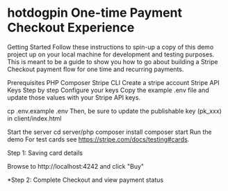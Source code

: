 # hotdogpin One-time Payment Checkout Experience

Getting Started
Follow these instructions to spin-up a copy of this demo project up on your local machine for development and testing purposes. This is meant to be a guide to show you how to go about building a Stripe Checkout payment flow for one time and recurring payments.

Prerequisites
PHP
Composer
Stripe CLI
Create a stripe account
Stripe API Keys
Step by step
Configure your keys
Copy the example .env file and update those values with your Stripe API keys.

cp .env.example .env
Then, be sure to update the publishable key (pk_xxx) in client/index.html

Start the server
cd server/php
composer install
composer start
Run the demo
For test cards see https://stripe.com/docs/testing#cards.

Step 1: Saving card details

Browse to http://localhost:4242 and click "Buy"

*Step 2: Complete Checkout and view payment status
